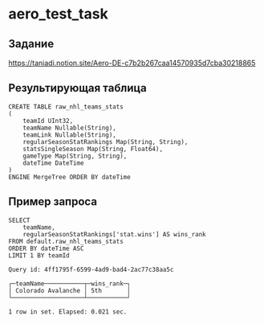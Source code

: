# aero_test_task
## Задание
https://taniadi.notion.site/Aero-DE-c7b2b267caa14570935d7cba30218865
## Результирующая таблица
```
CREATE TABLE raw_nhl_teams_stats 
(
    teamId UInt32, 
    teamName Nullable(String),
    teamLink Nullable(String),
    regularSeasonStatRankings Map(String, String),
    statsSingleSeason Map(String, Float64),
    gameType Map(String, String),
    dateTime DateTime
)
ENGINE MergeTree ORDER BY dateTime
```
## Пример запроса
```
SELECT
    teamName,
    regularSeasonStatRankings['stat.wins'] AS wins_rank
FROM default.raw_nhl_teams_stats
ORDER BY dateTime ASC
LIMIT 1 BY teamId

Query id: 4ff1795f-6599-4ad9-bad4-2ac77c38aa5c

┌─teamName───────────┬─wins_rank─┐
│ Colorado Avalanche │ 5th       │
└────────────────────┴───────────┘

1 row in set. Elapsed: 0.021 sec. 
```